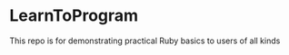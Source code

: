 LearnToProgram
==============

This repo is for demonstrating practical Ruby basics to users of all kinds
